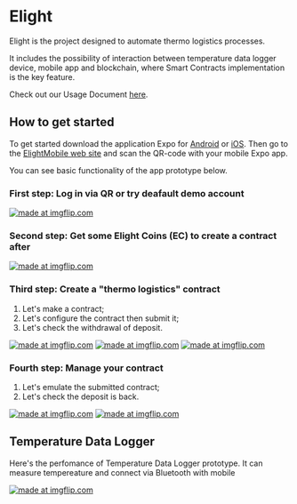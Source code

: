 # Elight

Elight is the project designed to automate thermo logistics processes.

It includes the possibility of interaction between temperature data logger device, mobile app and blockchain, where Smart Contracts implementation is the key feature.

Check out our Usage Document [here](https://marlyonya.gitbooks.io/elight/content/).

## How to get started

To get started download the application Expo for [Android](https://play.google.com/store/apps/details?id=host.exp.exponent&referrer=www) or [iOS](https://itunes.apple.com/app/apple-store/id982107779?ct=www&mt=8). Then go to the [ElightMobile web site](https://expo.io/@sergeyankarenko/elightmobile) and scan the QR-code with your mobile Expo app.

You can see basic functionality of the app prototype below.

### First step: Log in via QR or try deafault demo account

<a href="https://imgflip.com/gif/25ai0q"><img src="https://i.imgflip.com/25ai0q.gif" title="made at imgflip.com"/></a>

### Second step: Get some Elight Coins (EC) to create a contract after

<a href="https://imgflip.com/gif/25aelq"><img src="https://i.imgflip.com/25aelq.gif" title="made at imgflip.com"/></a>

### Third step: Create a "thermo logistics" contract

1) Let's make a contract;
2) Let's configure the contract then submit it;
3) Let's check the withdrawal of deposit.

<a href="https://imgflip.com/gif/25oeow"><img src="https://i.imgflip.com/25oeow.gif" title="made at imgflip.com"/></a> <a href="https://imgflip.com/gif/25oeve"><img src="https://i.imgflip.com/25oeve.gif" title="made at imgflip.com"/></a> <a href="https://imgflip.com/gif/25oewu"><img src="https://i.imgflip.com/25oewu.gif" title="made at imgflip.com"/></a>

### Fourth step: Manage your contract

1) Let's emulate the submitted contract;
2) Let's check the deposit is back.

<a href="https://imgflip.com/gif/25oexz"><img src="https://i.imgflip.com/25oexz.gif" title="made at imgflip.com"/></a> <a href="https://imgflip.com/gif/25oezf"><img src="https://i.imgflip.com/25oezf.gif" title="made at imgflip.com"/></a>

## Temperature Data Logger

Here's the perfomance of Temperature Data Logger prototype. It can measure tempereature and connect via Bluetooth with mobile

<a href="https://imgflip.com/gif/25a24y"><img src="https://i.imgflip.com/25a24y.gif" title="made at imgflip.com"/></a>
